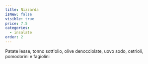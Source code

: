 ```yaml
---
title: Nizzarda
isNew: false
visible: true
price: 7.5
categories:
  - insalate
order: 2
---
```

Patate lesse, tonno sott'olio, olive denocciolate, uovo sodo, cetrioli, pomodorini e fagiolini